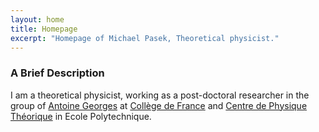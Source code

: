 ```yaml
---
layout: home
title: Homepage 
excerpt: "Homepage of Michael Pasek, Theoretical physicist."
---
```


### A Brief Description

I am a theoretical physicist, working as a post-doctoral researcher in the group of [Antoine Georges](https://www.cpht.polytechnique.fr/cpht/correl/mainpage.htm) at [Collège de France](http://www.college-de-france.fr/site/physique-matiere-condensee/index.htm) 
and [Centre de Physique Théorique](https://www.cpht.polytechnique.fr/) in Ecole Polytechnique.

